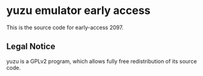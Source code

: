 yuzu emulator early access
=============

This is the source code for early-access 2097.

## Legal Notice

yuzu is a GPLv2 program, which allows fully free redistribution of its source code.
